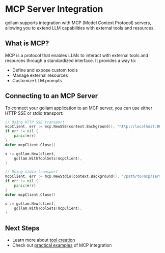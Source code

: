 # MCP Server Integration

gollam supports integration with MCP (Model Context Protocol) servers, allowing you to extend LLM capabilities with external tools and resources.

## What is MCP?

MCP is a protocol that enables LLMs to interact with external tools and resources through a standardized interface. It provides a way to:

- Define and expose custom tools
- Manage external resources
- Customize LLM prompts

## Connecting to an MCP Server

To connect your gollam application to an MCP server, you can use either HTTP SSE or stdio transport:

```go
// Using HTTP SSE transport
mcpClient, err := mcp.NewSSE(context.Background(), "http://localhost:8080")
if err != nil {
    panic(err)
}
defer mcpClient.Close()

s := gollam.New(client,
    gollam.WithToolSets(mcpClient),
)

// Using stdio transport
mcpClient, err := mcp.NewStdio(context.Background(), "/path/to/mcp/server", []string{"--arg1", "value1"})
if err != nil {
    panic(err)
}
defer mcpClient.Close()

s := gollam.New(client,
    gollam.WithToolSets(mcpClient),
)
```

## Next Steps

- Learn more about [tool creation](tools.md)
- Check out [practical examples](examples.md) of MCP integration 